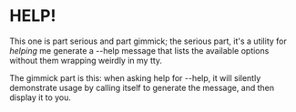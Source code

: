 # HELP!

This one is part serious and part gimmick; the serious part, it's a utility for *helping* me generate a --help message that lists the available options without them wrapping weirdly in my tty.

The gimmick part is this: when asking help for --help, it will silently demonstrate usage by calling itself to generate the message, and then display it to you.


